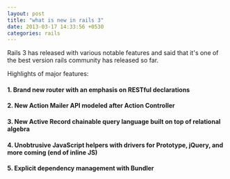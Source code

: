 ```yaml
---
layout: post
title: "what is new in rails 3"
date: 2013-03-17 14:33:56 +0530
categories: rails
---
```


Rails 3 has released with various notable features and said that it's one of the best version rails community has released so far.

Highlights of major features:

#### 1. Brand new router with an emphasis on RESTful declarations

#### 2. New Action Mailer API modeled after Action Controller

#### 3. New Active Record chainable query language built on top of relational algebra

#### 4. Unobtrusive JavaScript helpers with drivers for Prototype, jQuery, and more coming (end of inline JS)

#### 5. Explicit dependency management with Bundler
